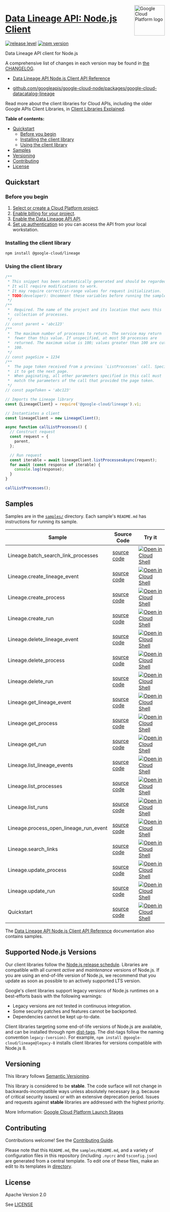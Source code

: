 [//]: # "This README.md file is auto-generated, all changes to this file will be lost."
[//]: # "To regenerate it, use `python -m synthtool`."
<img src="https://avatars2.githubusercontent.com/u/2810941?v=3&s=96" alt="Google Cloud Platform logo" title="Google Cloud Platform" align="right" height="96" width="96"/>

# [Data Lineage API: Node.js Client](https://github.com/googleapis/google-cloud-node/tree/main/packages/google-cloud-datacatalog-lineage)

[![release level](https://img.shields.io/badge/release%20level-stable-brightgreen.svg?style=flat)](https://cloud.google.com/terms/launch-stages)
[![npm version](https://img.shields.io/npm/v/@google-cloud/lineage.svg)](https://www.npmjs.org/package/@google-cloud/lineage)




Data Lineage API client for Node.js


A comprehensive list of changes in each version may be found in
[the CHANGELOG](https://github.com/googleapis/google-cloud-node/tree/main/packages/google-cloud-datacatalog-lineage/CHANGELOG.md).

* [Data Lineage API Node.js Client API Reference][client-docs]

* [github.com/googleapis/google-cloud-node/packages/google-cloud-datacatalog-lineage](https://github.com/googleapis/google-cloud-node/tree/main/packages/google-cloud-datacatalog-lineage)

Read more about the client libraries for Cloud APIs, including the older
Google APIs Client Libraries, in [Client Libraries Explained][explained].

[explained]: https://cloud.google.com/apis/docs/client-libraries-explained

**Table of contents:**


* [Quickstart](#quickstart)
  * [Before you begin](#before-you-begin)
  * [Installing the client library](#installing-the-client-library)
  * [Using the client library](#using-the-client-library)
* [Samples](#samples)
* [Versioning](#versioning)
* [Contributing](#contributing)
* [License](#license)

## Quickstart

### Before you begin

1.  [Select or create a Cloud Platform project][projects].
1.  [Enable billing for your project][billing].
1.  [Enable the Data Lineage API API][enable_api].
1.  [Set up authentication][auth] so you can access the
    API from your local workstation.

### Installing the client library

```bash
npm install @google-cloud/lineage
```


### Using the client library

```javascript
/**
 * This snippet has been automatically generated and should be regarded as a code template only.
 * It will require modifications to work.
 * It may require correct/in-range values for request initialization.
 * TODO(developer): Uncomment these variables before running the sample.
 */
/**
 *  Required. The name of the project and its location that owns this
 *  collection of processes.
 */
// const parent = 'abc123'
/**
 *  The maximum number of processes to return. The service may return
 *  fewer than this value. If unspecified, at most 50 processes are
 *  returned. The maximum value is 100; values greater than 100 are cut to
 *  100.
 */
// const pageSize = 1234
/**
 *  The page token received from a previous `ListProcesses` call. Specify
 *  it to get the next page.
 *  When paginating, all other parameters specified in this call must
 *  match the parameters of the call that provided the page token.
 */
// const pageToken = 'abc123'

// Imports the Lineage library
const {LineageClient} = require('@google-cloud/lineage').v1;

// Instantiates a client
const lineageClient = new LineageClient();

async function callListProcesses() {
  // Construct request
  const request = {
    parent,
  };

  // Run request
  const iterable = await lineageClient.listProcessesAsync(request);
  for await (const response of iterable) {
    console.log(response);
  }
}

callListProcesses();

```



## Samples

Samples are in the [`samples/`](https://github.com/googleapis/google-cloud-node/tree/main/packages/google-cloud-datacatalog-lineage/samples) directory. Each sample's `README.md` has instructions for running its sample.

| Sample                      | Source Code                       | Try it |
| --------------------------- | --------------------------------- | ------ |
| Lineage.batch_search_link_processes | [source code](https://github.com/googleapis/google-cloud-node/blob/master/packages/google-cloud-datacatalog-lineage/samples/generated/v1/lineage.batch_search_link_processes.js) | [![Open in Cloud Shell][shell_img]](https://console.cloud.google.com/cloudshell/open?git_repo=https://github.com/googleapis/google-cloud-node&page=editor&open_in_editor=packages/google-cloud-datacatalog-lineage/samples/generated/v1/lineage.batch_search_link_processes.js,packages/google-cloud-datacatalog-lineage/samples/README.md) |
| Lineage.create_lineage_event | [source code](https://github.com/googleapis/google-cloud-node/blob/master/packages/google-cloud-datacatalog-lineage/samples/generated/v1/lineage.create_lineage_event.js) | [![Open in Cloud Shell][shell_img]](https://console.cloud.google.com/cloudshell/open?git_repo=https://github.com/googleapis/google-cloud-node&page=editor&open_in_editor=packages/google-cloud-datacatalog-lineage/samples/generated/v1/lineage.create_lineage_event.js,packages/google-cloud-datacatalog-lineage/samples/README.md) |
| Lineage.create_process | [source code](https://github.com/googleapis/google-cloud-node/blob/master/packages/google-cloud-datacatalog-lineage/samples/generated/v1/lineage.create_process.js) | [![Open in Cloud Shell][shell_img]](https://console.cloud.google.com/cloudshell/open?git_repo=https://github.com/googleapis/google-cloud-node&page=editor&open_in_editor=packages/google-cloud-datacatalog-lineage/samples/generated/v1/lineage.create_process.js,packages/google-cloud-datacatalog-lineage/samples/README.md) |
| Lineage.create_run | [source code](https://github.com/googleapis/google-cloud-node/blob/master/packages/google-cloud-datacatalog-lineage/samples/generated/v1/lineage.create_run.js) | [![Open in Cloud Shell][shell_img]](https://console.cloud.google.com/cloudshell/open?git_repo=https://github.com/googleapis/google-cloud-node&page=editor&open_in_editor=packages/google-cloud-datacatalog-lineage/samples/generated/v1/lineage.create_run.js,packages/google-cloud-datacatalog-lineage/samples/README.md) |
| Lineage.delete_lineage_event | [source code](https://github.com/googleapis/google-cloud-node/blob/master/packages/google-cloud-datacatalog-lineage/samples/generated/v1/lineage.delete_lineage_event.js) | [![Open in Cloud Shell][shell_img]](https://console.cloud.google.com/cloudshell/open?git_repo=https://github.com/googleapis/google-cloud-node&page=editor&open_in_editor=packages/google-cloud-datacatalog-lineage/samples/generated/v1/lineage.delete_lineage_event.js,packages/google-cloud-datacatalog-lineage/samples/README.md) |
| Lineage.delete_process | [source code](https://github.com/googleapis/google-cloud-node/blob/master/packages/google-cloud-datacatalog-lineage/samples/generated/v1/lineage.delete_process.js) | [![Open in Cloud Shell][shell_img]](https://console.cloud.google.com/cloudshell/open?git_repo=https://github.com/googleapis/google-cloud-node&page=editor&open_in_editor=packages/google-cloud-datacatalog-lineage/samples/generated/v1/lineage.delete_process.js,packages/google-cloud-datacatalog-lineage/samples/README.md) |
| Lineage.delete_run | [source code](https://github.com/googleapis/google-cloud-node/blob/master/packages/google-cloud-datacatalog-lineage/samples/generated/v1/lineage.delete_run.js) | [![Open in Cloud Shell][shell_img]](https://console.cloud.google.com/cloudshell/open?git_repo=https://github.com/googleapis/google-cloud-node&page=editor&open_in_editor=packages/google-cloud-datacatalog-lineage/samples/generated/v1/lineage.delete_run.js,packages/google-cloud-datacatalog-lineage/samples/README.md) |
| Lineage.get_lineage_event | [source code](https://github.com/googleapis/google-cloud-node/blob/master/packages/google-cloud-datacatalog-lineage/samples/generated/v1/lineage.get_lineage_event.js) | [![Open in Cloud Shell][shell_img]](https://console.cloud.google.com/cloudshell/open?git_repo=https://github.com/googleapis/google-cloud-node&page=editor&open_in_editor=packages/google-cloud-datacatalog-lineage/samples/generated/v1/lineage.get_lineage_event.js,packages/google-cloud-datacatalog-lineage/samples/README.md) |
| Lineage.get_process | [source code](https://github.com/googleapis/google-cloud-node/blob/master/packages/google-cloud-datacatalog-lineage/samples/generated/v1/lineage.get_process.js) | [![Open in Cloud Shell][shell_img]](https://console.cloud.google.com/cloudshell/open?git_repo=https://github.com/googleapis/google-cloud-node&page=editor&open_in_editor=packages/google-cloud-datacatalog-lineage/samples/generated/v1/lineage.get_process.js,packages/google-cloud-datacatalog-lineage/samples/README.md) |
| Lineage.get_run | [source code](https://github.com/googleapis/google-cloud-node/blob/master/packages/google-cloud-datacatalog-lineage/samples/generated/v1/lineage.get_run.js) | [![Open in Cloud Shell][shell_img]](https://console.cloud.google.com/cloudshell/open?git_repo=https://github.com/googleapis/google-cloud-node&page=editor&open_in_editor=packages/google-cloud-datacatalog-lineage/samples/generated/v1/lineage.get_run.js,packages/google-cloud-datacatalog-lineage/samples/README.md) |
| Lineage.list_lineage_events | [source code](https://github.com/googleapis/google-cloud-node/blob/master/packages/google-cloud-datacatalog-lineage/samples/generated/v1/lineage.list_lineage_events.js) | [![Open in Cloud Shell][shell_img]](https://console.cloud.google.com/cloudshell/open?git_repo=https://github.com/googleapis/google-cloud-node&page=editor&open_in_editor=packages/google-cloud-datacatalog-lineage/samples/generated/v1/lineage.list_lineage_events.js,packages/google-cloud-datacatalog-lineage/samples/README.md) |
| Lineage.list_processes | [source code](https://github.com/googleapis/google-cloud-node/blob/master/packages/google-cloud-datacatalog-lineage/samples/generated/v1/lineage.list_processes.js) | [![Open in Cloud Shell][shell_img]](https://console.cloud.google.com/cloudshell/open?git_repo=https://github.com/googleapis/google-cloud-node&page=editor&open_in_editor=packages/google-cloud-datacatalog-lineage/samples/generated/v1/lineage.list_processes.js,packages/google-cloud-datacatalog-lineage/samples/README.md) |
| Lineage.list_runs | [source code](https://github.com/googleapis/google-cloud-node/blob/master/packages/google-cloud-datacatalog-lineage/samples/generated/v1/lineage.list_runs.js) | [![Open in Cloud Shell][shell_img]](https://console.cloud.google.com/cloudshell/open?git_repo=https://github.com/googleapis/google-cloud-node&page=editor&open_in_editor=packages/google-cloud-datacatalog-lineage/samples/generated/v1/lineage.list_runs.js,packages/google-cloud-datacatalog-lineage/samples/README.md) |
| Lineage.process_open_lineage_run_event | [source code](https://github.com/googleapis/google-cloud-node/blob/master/packages/google-cloud-datacatalog-lineage/samples/generated/v1/lineage.process_open_lineage_run_event.js) | [![Open in Cloud Shell][shell_img]](https://console.cloud.google.com/cloudshell/open?git_repo=https://github.com/googleapis/google-cloud-node&page=editor&open_in_editor=packages/google-cloud-datacatalog-lineage/samples/generated/v1/lineage.process_open_lineage_run_event.js,packages/google-cloud-datacatalog-lineage/samples/README.md) |
| Lineage.search_links | [source code](https://github.com/googleapis/google-cloud-node/blob/master/packages/google-cloud-datacatalog-lineage/samples/generated/v1/lineage.search_links.js) | [![Open in Cloud Shell][shell_img]](https://console.cloud.google.com/cloudshell/open?git_repo=https://github.com/googleapis/google-cloud-node&page=editor&open_in_editor=packages/google-cloud-datacatalog-lineage/samples/generated/v1/lineage.search_links.js,packages/google-cloud-datacatalog-lineage/samples/README.md) |
| Lineage.update_process | [source code](https://github.com/googleapis/google-cloud-node/blob/master/packages/google-cloud-datacatalog-lineage/samples/generated/v1/lineage.update_process.js) | [![Open in Cloud Shell][shell_img]](https://console.cloud.google.com/cloudshell/open?git_repo=https://github.com/googleapis/google-cloud-node&page=editor&open_in_editor=packages/google-cloud-datacatalog-lineage/samples/generated/v1/lineage.update_process.js,packages/google-cloud-datacatalog-lineage/samples/README.md) |
| Lineage.update_run | [source code](https://github.com/googleapis/google-cloud-node/blob/master/packages/google-cloud-datacatalog-lineage/samples/generated/v1/lineage.update_run.js) | [![Open in Cloud Shell][shell_img]](https://console.cloud.google.com/cloudshell/open?git_repo=https://github.com/googleapis/google-cloud-node&page=editor&open_in_editor=packages/google-cloud-datacatalog-lineage/samples/generated/v1/lineage.update_run.js,packages/google-cloud-datacatalog-lineage/samples/README.md) |
| Quickstart | [source code](https://github.com/googleapis/google-cloud-node/blob/master/packages/google-cloud-datacatalog-lineage/samples/quickstart.js) | [![Open in Cloud Shell][shell_img]](https://console.cloud.google.com/cloudshell/open?git_repo=https://github.com/googleapis/google-cloud-node&page=editor&open_in_editor=packages/google-cloud-datacatalog-lineage/samples/quickstart.js,packages/google-cloud-datacatalog-lineage/samples/README.md) |



The [Data Lineage API Node.js Client API Reference][client-docs] documentation
also contains samples.

## Supported Node.js Versions

Our client libraries follow the [Node.js release schedule](https://github.com/nodejs/release#release-schedule).
Libraries are compatible with all current _active_ and _maintenance_ versions of
Node.js.
If you are using an end-of-life version of Node.js, we recommend that you update
as soon as possible to an actively supported LTS version.

Google's client libraries support legacy versions of Node.js runtimes on a
best-efforts basis with the following warnings:

* Legacy versions are not tested in continuous integration.
* Some security patches and features cannot be backported.
* Dependencies cannot be kept up-to-date.

Client libraries targeting some end-of-life versions of Node.js are available, and
can be installed through npm [dist-tags](https://docs.npmjs.com/cli/dist-tag).
The dist-tags follow the naming convention `legacy-(version)`.
For example, `npm install @google-cloud/lineage@legacy-8` installs client libraries
for versions compatible with Node.js 8.

## Versioning

This library follows [Semantic Versioning](http://semver.org/).



This library is considered to be **stable**. The code surface will not change in backwards-incompatible ways
unless absolutely necessary (e.g. because of critical security issues) or with
an extensive deprecation period. Issues and requests against **stable** libraries
are addressed with the highest priority.






More Information: [Google Cloud Platform Launch Stages][launch_stages]

[launch_stages]: https://cloud.google.com/terms/launch-stages

## Contributing

Contributions welcome! See the [Contributing Guide](https://github.com/googleapis/google-cloud-node/blob/master/CONTRIBUTING.md).

Please note that this `README.md`, the `samples/README.md`,
and a variety of configuration files in this repository (including `.nycrc` and `tsconfig.json`)
are generated from a central template. To edit one of these files, make an edit
to its templates in
[directory](https://github.com/googleapis/synthtool).

## License

Apache Version 2.0

See [LICENSE](https://github.com/googleapis/google-cloud-node/blob/master/LICENSE)

[client-docs]: https://cloud.google.com/nodejs/docs/reference/lineage/latest

[shell_img]: https://gstatic.com/cloudssh/images/open-btn.png
[projects]: https://console.cloud.google.com/project
[billing]: https://support.google.com/cloud/answer/6293499#enable-billing
[enable_api]: https://console.cloud.google.com/flows/enableapi?apiid=datalineage.googleapis.com
[auth]: https://cloud.google.com/docs/authentication/external/set-up-adc-local
